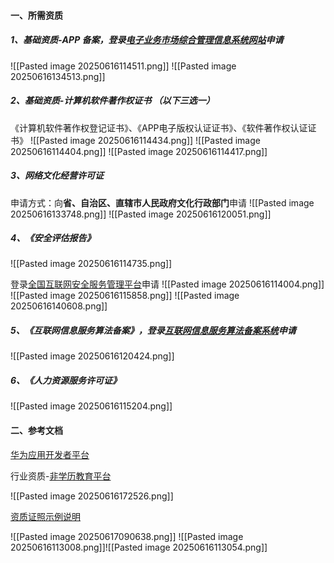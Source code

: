 
#### 一、所需资质

#####  1、基础资质-**APP 备案**，登录[电子业务市场综合管理信息系统网站](https://dxzhgl.miit.gov.cn/#/home)申请
![[Pasted image 20250616114511.png]]
![[Pasted image 20250616134513.png]]
##### 2、基础资质-**计算机软件著作权证书** （以下**三选一**）
《计算机软件著作权登记证书》、《APP电子版权认证证书》、《软件著作权认证证书》
![[Pasted image 20250616114434.png]]
![[Pasted image 20250616114404.png]]
![[Pasted image 20250616114417.png]]
##### 3、网络文化经营许可证

申请方式：向**省、自治区、直辖市人民政府文化行政部门**申请
![[Pasted image 20250616133748.png]]
![[Pasted image 20250616120051.png]]

##### 4、《安全评估报告》
![[Pasted image 20250616114735.png]]

登录[全国互联网安全服务管理平台](https://beian.mps.gov.cn/#/)申请
![[Pasted image 20250616114004.png]]
![[Pasted image 20250616115858.png]]
![[Pasted image 20250616140608.png]]

##### 5、《互联网信息服务算法备案》，登录[互联网信息服务算法备案系统](https://beian.cac.gov.cn/#/index)申请
![[Pasted image 20250616120424.png]]

##### 6、《人力资源服务许可证》
![[Pasted image 20250616115204.png]]

#### 二、参考文档

[华为应用开发者平台](https://developer.huawei.com/consumer/cn/doc/app/80301)

行业资质-[非学历教育平台](https://developer.huawei.com/consumer/cn/doc/promotion/ads_shenhe08-0000001054855947)

![[Pasted image 20250616172526.png]]

[资质证照示例说明](https://developer.huawei.com/consumer/cn/doc/promotion/ads-zhizizhenzhaoshilishuoming-0000002021275500)

![[Pasted image 20250617090638.png]]
![[Pasted image 20250616113008.png]]![[Pasted image 20250616113054.png]]
